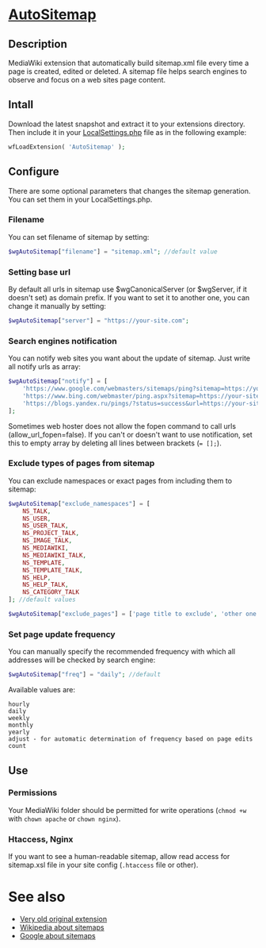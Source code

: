 # [AutoSitemap](https://www.mediawiki.org/wiki/Extension:AutoSitemap)
## Description
MediaWiki extension that automatically build sitemap.xml file every time a page is created, edited or deleted. A sitemap file helps search engines to observe and focus on a web sites page content.

## Intall
Download the latest snapshot and extract it to your extensions directory. Then include it in your [LocalSettings.php](https://www.mediawiki.org/wiki/Manual:LocalSettings.php) file as in the following example:
```php
wfLoadExtension( 'AutoSitemap' );
```

## Configure
There are some optional parameters that changes the sitemap generation. You can set them in your LocalSettings.php.

### Filename
You can set filename of sitemap by setting:
```php
$wgAutoSitemap["filename"] = "sitemap.xml"; //default value
```
### Setting base url
By default all urls in sitemap use $wgCanonicalServer (or $wgServer, if it doesn't set) as domain prefix. If you want to set it to another one, you can change it manually by setting:
```php
$wgAutoSitemap["server"] = "https://your-site.com";
```

### Search engines notification
You can notify web sites you want about the update of sitemap. Just write all notify urls as array:
```php
$wgAutoSitemap["notify"] = [
    'https://www.google.com/webmasters/sitemaps/ping?sitemap=https://your-site.com/sitemap.xml',
    'https://www.bing.com/webmaster/ping.aspx?sitemap=https://your-site.com/sitemap.xml',
    'https://blogs.yandex.ru/pings/?status=success&url=https://your-site.com/sitemap.xml',
];
```
Sometimes web hoster does not allow the fopen command to call urls (allow_url_fopen=false). If you can't or doesn't want to use notification, set this to empty array by deleting all lines between brackets (`= [];`).

### Exclude types of pages from sitemap
You can exclude namespaces or exact pages from including them to sitemap:
```php
$wgAutoSitemap["exclude_namespaces"] = [
    NS_TALK,
    NS_USER,   
    NS_USER_TALK,
    NS_PROJECT_TALK,
    NS_IMAGE_TALK,
    NS_MEDIAWIKI,   
    NS_MEDIAWIKI_TALK,
    NS_TEMPLATE,
    NS_TEMPLATE_TALK,
    NS_HELP,   
    NS_HELP_TALK,
    NS_CATEGORY_TALK
]; //default values

$wgAutoSitemap["exclude_pages"] = ['page title to exclude', 'other one'];
```
### Set page update frequency
You can manually specify the recommended frequency with which all addresses will be checked by search engine:
```php
$wgAutoSitemap["freq"] = "daily"; //default
```
Available values are:
```
hourly
daily
weekly
monthly
yearly
adjust - for automatic determination of frequency based on page edits count
```

## Use
### Permissions
Your MediaWiki folder should be permitted for write operations (`chmod +w` with `chown apache` or `chown nginx`).

### Htaccess, Nginx
If you want to see a human-readable sitemap, allow read access for sitemap.xsl file in your site config (`.htaccess` file or other).

# See also
* [Very old original extension](https://www.mediawiki.org/wiki/Extension:ManualSitemap)
* [Wikipedia about sitemaps](https://en.wikipedia.org/wiki/Sitemaps)
* [Google about sitemaps](https://support.google.com/webmasters/answer/156184)
